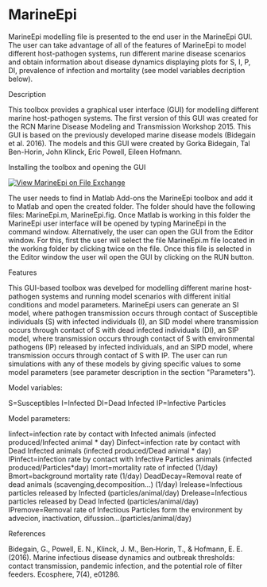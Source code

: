# MarineEpi

MarineEpi modelling file is presented to the end user in the MarineEpi GUI.  The user can take advantage of all of the features of MarineEpi to model different host-pathogen systems, run different marine disease scenarios and obtain information about disease dynamics displaying plots for S, I, P, DI, prevalence of infection and mortality (see model variables decription below).


Description

This toolbox provides a graphical user interface (GUI) for modelling different marine host-pathogen systems. The first version of this GUI was created for the RCN Marine Disease Modeling and Transmission Workshop 2015. This GUI is based on the previously developed marine disease models (Bidegain et al. 2016). The models and this GUI were created by Gorka Bidegain, Tal Ben-Horin, John Klinck, Eric Powell, Eileen Hofmann. 


Installing the toolbox and opening the GUI

[![View MarineEpi on File Exchange](https://www.mathworks.com/matlabcentral/images/matlab-file-exchange.svg)](https://es.mathworks.com/matlabcentral/fileexchange/87999-marineepi)


The user needs to find in Matlab Add-ons the MarineEpi toolbox and add it to Matlab and open the created folder. The folder should have the following files: MarineEpi.m, MarineEpi.fig. Once Matlab is working in this folder the MarineEpi user interface will be opened by typing MarineEpi in the command window. Alternatively, the user can open the GUI from the Editor window. For this, first the user will select the file MarineEpi.m file located in the working folder by clicking twice on the file. Once this file is selected in the Editor window the user wil open the GUI by clicking on the RUN button.

Features

This GUI-based toolbox was develped for modelling different marine host-pathogen systems and running model scenarios with different initial conditions and model parameters. MarineEpi users can generate an SI model, where pathogen transmission occurs through contact of Susceptible individuals (S) with infected individuals (I), an SID model where transmission occurs through contact of S with dead infected individuals (DI), an SIP model, where transmission occurs through contact of S with environmental pathogens (IP) released by infected individuals, and an SIPD model, where transmission occurs through contact of S with IP. The user can run simulations with any of these models by giving specific values to some model parameters (see parameter description in the section "Parameters").


Model variables:

S=Susceptibles
I=Infected
DI=Dead Infected
IP=Infective Particles

Model parameters:

Iinfect=infection rate by contact with Infected animals (infected produced/Infected animal * day)
Dinfect=infection rate by contact with Dead Infected animals (infected produced/Dead animal * day)
IPinfect=infection rate by contact with Infective Particles animals (infected produced/Particles*day)
Imort=mortality rate of infected (1/day)
Bmort=background mortality rate (1/day)
DeadDecay=Removal reate of dead animals (scavenging,decomposition...) (1/day)
Irelease=Infectious particles released by Infected (particles/animal/day)
Drelease=Infectious particles released by Dead Infected (particles/animal/day)
IPremove=Removal rate of Infectious Particles form the environment by advecion, inactivation, difussion...(particles/animal/day)

References

Bidegain, G., Powell, E. N., Klinck, J. M., Ben‐Horin, T., & Hofmann, E. E. (2016). Marine infectious disease dynamics and outbreak thresholds: contact transmission, pandemic infection, and the potential role of filter feeders. Ecosphere, 7(4), e01286.
